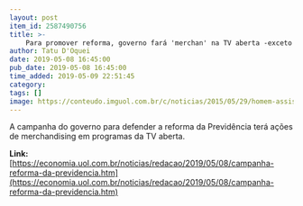 ```yaml
---
layout: post
item_id: 2587490756
title: >-
    Para promover reforma, governo fará 'merchan' na TV aberta -exceto na Globo
author: Tatu D'Oquei
date: 2019-05-08 16:45:00
pub_date: 2019-05-08 16:45:00
time_added: 2019-05-09 22:51:45
category: 
tags: []
image: https://conteudo.imguol.com.br/c/noticias/2015/05/29/homem-assistindo-televisao-tv-digital-controle-remoto-assistindo-tv-no-sofa-1432913099260_v2_750x421.jpg
---
```


A campanha do governo para defender a reforma da Previdência terá ações de merchandising em programas da TV aberta.

**Link:** [https://economia.uol.com.br/noticias/redacao/2019/05/08/campanha-reforma-da-previdencia.htm](https://economia.uol.com.br/noticias/redacao/2019/05/08/campanha-reforma-da-previdencia.htm)

